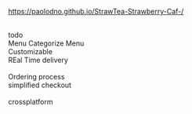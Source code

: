  https://paolodno.github.io/StrawTea-Strawberry-Caf-/
 
 <br>
 todo<br>
 Menu Categorize Menu<br>
 Customizable<br>
 REal Time delivery<br>
<br>
 Ordering process<br>
 simplified checkout<br>
<br>
 crossplatform<br>
